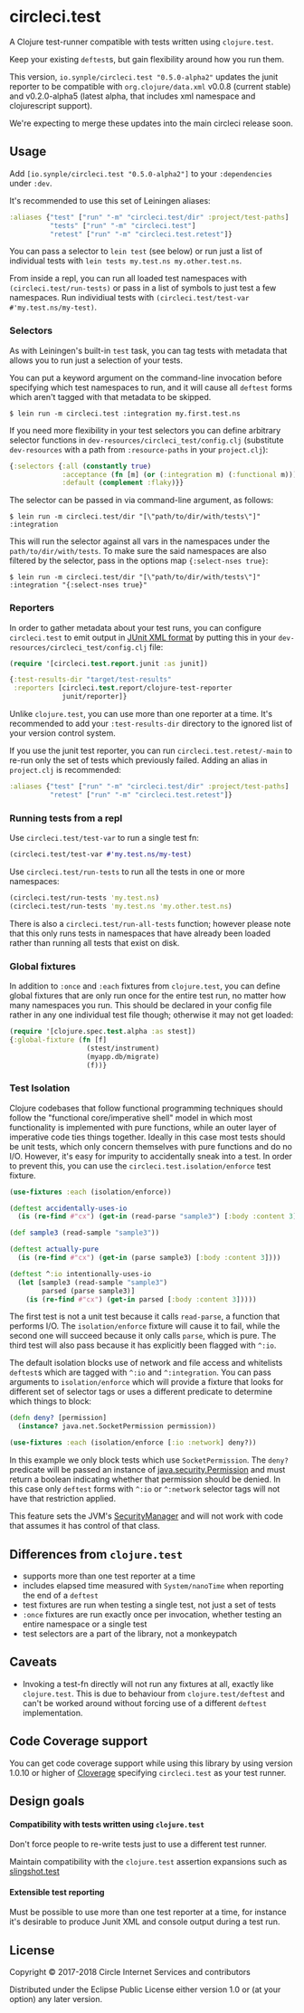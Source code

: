 # circleci.test

A Clojure test-runner compatible with tests written using `clojure.test`.

Keep your existing `deftest`s, but gain flexibility around how you run
them.

This version, `io.synple/circleci.test "0.5.0-alpha2"` updates the
junit reporter to be compatible with `org.clojure/data.xml` v0.0.8
(current stable) and v0.2.0-alpha5 (latest alpha, that includes xml
namespace and clojurescript support).

We're expecting to merge these updates into the main circleci release
soon.

## Usage

Add `[io.synple/circleci.test "0.5.0-alpha2"]` to your `:dependencies` under `:dev`.

It's recommended to use this set of Leiningen aliases:

```clj
:aliases {"test" ["run" "-m" "circleci.test/dir" :project/test-paths]
          "tests" ["run" "-m" "circleci.test"]
          "retest" ["run" "-m" "circleci.test.retest"]}
```

You can pass a selector to `lein test` (see below) or run just a list of
individual tests with `lein tests my.test.ns my.other.test.ns`.

From inside a repl, you can run all loaded test namespaces with
`(circleci.test/run-tests)` or pass in a list of symbols to just test a few
namespaces. Run individiual tests with `(circleci.test/test-var #'my.test.ns/my-test)`.

### Selectors

As with Leiningen's built-in `test` task, you can tag tests with metadata
that allows you to run just a selection of your tests.

You can put a keyword argument on the command-line invocation before 
specifying which test namespaces to run, and it will cause all `deftest`
forms which aren't tagged with that metadata to be skipped.

    $ lein run -m circleci.test :integration my.first.test.ns

If you need more flexibility in your test selectors you can define arbitrary
selector functions in `dev-resources/circleci_test/config.clj` (substitute `dev-resources` with a path from `:resource-paths` in your `project.clj`):

```clj
{:selectors {:all (constantly true)
             :acceptance (fn [m] (or (:integration m) (:functional m)))
             :default (complement :flaky)}}
```

The selector can be passed in via command-line argument, as follows:

    $ lein run -m circleci.test/dir "[\"path/to/dir/with/tests\"]" :integration

This will run the selector against all vars in the namespaces under the `path/to/dir/with/tests`.
To make sure the said namespaces are also filtered by the selector, pass in the options map `{:select-nses true}`:

    $ lein run -m circleci.test/dir "[\"path/to/dir/with/tests\"]" :integration "{:select-nses true}"

### Reporters

In order to gather metadata about your test runs, you can configure
`circleci.test` to emit output
in [JUnit XML format](https://ant.apache.org/manual/Tasks/junitreport.html) by
putting this in your `dev-resources/circleci_test/config.clj` file:

```clj
(require '[circleci.test.report.junit :as junit])

{:test-results-dir "target/test-results"
 :reporters [circleci.test.report/clojure-test-reporter
             junit/reporter]}
```

Unlike `clojure.test`, you can use more than one reporter at a time. It's
recommended to add your `:test-results-dir` directory to the ignored list of
your version control system.

If you use the junit test reporter, you can run `circleci.test.retest/-main` to
re-run only the set of tests which previously failed. Adding an alias in
`project.clj` is recommended:

```clj
:aliases {"test" ["run" "-m" "circleci.test/dir" :project/test-paths]
          "retest" ["run" "-m" "circleci.test.retest"]}
```

### Running tests from a repl

Use `circleci.test/test-var` to run a single test fn:
```clojure
(circleci.test/test-var #'my.test.ns/my-test)
```

Use `circleci.test/run-tests` to run all the tests in one or more namespaces:
```clojure
(circleci.test/run-tests 'my.test.ns)
(circleci.test/run-tests 'my.test.ns 'my.other.test.ns)
```

There is also a `circleci.test/run-all-tests` function; however please note that
this only runs tests in namespaces that have already been loaded rather than
running all tests that exist on disk.

### Global fixtures

In addition to `:once` and `:each` fixtures from `clojure.test`, you can define
global fixtures that are only run once for the entire test run, no matter how
many namespaces you run. This should be declared in your config file rather in
any one individual test file though; otherwise it may not get loaded:

```clj
(require '[clojure.spec.test.alpha :as stest])
{:global-fixture (fn [f]
                   (stest/instrument)
                   (myapp.db/migrate)
                   (f))}
```

### Test Isolation

Clojure codebases that follow functional programming techniques should follow
the "functional core/imperative shell" model in which most functionality is 
implemented with pure functions, while an outer layer of imperative code ties
things together. Ideally in this case most tests should be unit tests, which
only concern themselves with pure functions and do no I/O. However, it's easy
for impurity to accidentally sneak into a test. In order to prevent this, you
can use the `circleci.test.isolation/enforce` test fixture.

```clj
(use-fixtures :each (isolation/enforce))

(deftest accidentally-uses-io
  (is (re-find #"cx") (get-in (read-parse "sample3") [:body :content 3])))

(def sample3 (read-sample "sample3"))

(deftest actually-pure
  (is (re-find #"cx") (get-in (parse sample3) [:body :content 3])))

(deftest ^:io intentionally-uses-io
  (let [sample3 (read-sample "sample3")
        parsed (parse sample3)]
    (is (re-find #"cx") (get-in parsed [:body :content 3]))))
```

The first test is not a unit test because it calls `read-parse`, a function
that performs I/O. The `isolation/enforce` fixture will cause it to fail, while
the second one will succeed because it only calls `parse`, which is pure. The
third test will also pass because it has explicitly been flagged with `^:io`.

The default isolation blocks use of network and file access and whitelists
`deftest`s which are tagged with `^:io` and `^:integration`. You can pass
arguments to `isolation/enforce` which will provide a fixture that looks for
different set of selector tags or uses a different predicate to determine
which things to block:

```clj
(defn deny? [permission]
  (instance? java.net.SocketPermission permission))

(use-fixtures :each (isolation/enforce [:io :network] deny?))
```

In this example we only block tests which use `SocketPermission`. The `deny?`
predicate will be passed an instance of [java.security.Permission](https://docs.oracle.com/javase/8/docs/api/java/security/Permission.html)
and must return a boolean indicating whether that permission should be denied.
In this case only `deftest` forms with `^:io` or `^:network` selector tags
will not have that restriction applied.

This feature sets the JVM's [SecurityManager](https://docs.oracle.com/javase/8/docs/api/java/lang/SecurityManager.html)
and will not work with code that assumes it has control of that class.

## Differences from `clojure.test`
* supports more than one test reporter at a time
* includes elapsed time measured with `System/nanoTime` when reporting the end
  of a `deftest`
* test fixtures are run when testing a single test, not just a set of tests
* `:once` fixtures are run exactly once per invocation, whether testing an
  entire namespace or a single test
* test selectors are a part of the library, not a monkeypatch
  

## Caveats
* Invoking a test-fn directly will not run any fixtures at all, exactly like
  `clojure.test`. This is due to behaviour from `clojure.test/deftest` and
  can't be worked around without forcing use of a different `deftest`
  implementation.

## Code Coverage support

You can get code coverage support while using this library by using
version 1.0.10 or higher of [Cloverage](https://github.com/cloverage/cloverage)
specifying `circleci.test` as your test runner.

## Design goals

#### Compatibility with tests written using `clojure.test`

Don't force people to re-write tests just to use a different test runner.

Maintain compatibility with the `clojure.test` assertion expansions such as
[slingshot.test](https://github.com/scgilardi/slingshot/blob/release/src/slingshot/test.clj)

#### Extensible test reporting

Must be possible to use more than one test reporter at a time, for instance it's
desirable to produce Junit XML and console output during a test run.

## License

Copyright © 2017-2018 Circle Internet Services and contributors

Distributed under the Eclipse Public License either version 1.0 or (at
your option) any later version.
